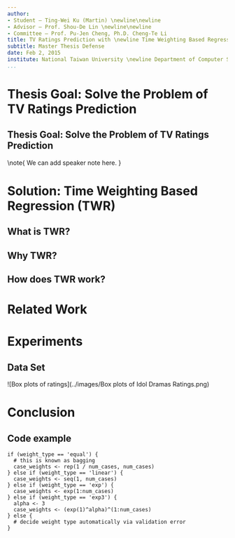 ```yaml
---
author:
- Student — Ting-Wei Ku (Martin) \newline\newline
- Advisor — Prof. Shou-De Lin \newline\newline
- Committee — Prof. Pu-Jen Cheng, Ph.D. Cheng-Te Li
title: TV Ratings Prediction with \newline Time Weighting Based Regression
subtitle: Master Thesis Defense
date: Feb 2, 2015
institute: National Taiwan University \newline Department of Computer Science & Information Engineering \newline Machine Discovery & Social Network Mining Lab
...
```


# Thesis Goal: Solve the Problem of TV Ratings Prediction

## Thesis Goal: Solve the Problem of TV Ratings Prediction

\note{
We can add speaker note here.
}

# Solution: Time Weighting Based Regression (TWR)

## What is TWR?

## Why TWR?

## How does TWR work?

# Related Work

# Experiments

## Data Set
![Box plots of ratings](../images/Box plots of Idol Dramas Ratings.png)

# Conclusion

## Code example

``` {.r}
if (weight_type == 'equal') {
  # this is known as bagging
  case_weights <- rep(1 / num_cases, num_cases)
} else if (weight_type == 'linear') {
  case_weights <- seq(1, num_cases)
} else if (weight_type == 'exp') {
  case_weights <- exp(1:num_cases)
} else if (weight_type == 'exp3') {
  alpha <- 3
  case_weights <- (exp(1)^alpha)^(1:num_cases)
} else {
  # decide weight type automatically via validation error  
}
```

